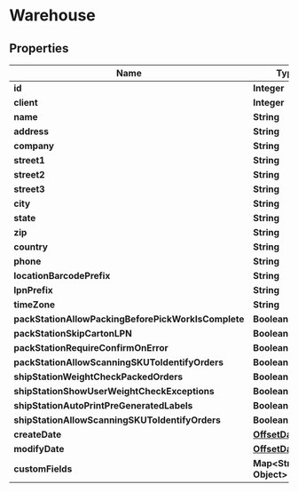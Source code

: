 
# Warehouse

## Properties
Name | Type | Description | Notes
------------ | ------------- | ------------- | -------------
**id** | **Integer** |  |  [optional]
**client** | **Integer** |  | 
**name** | **String** |  | 
**address** | **String** |  |  [optional]
**company** | **String** |  | 
**street1** | **String** |  | 
**street2** | **String** |  |  [optional]
**street3** | **String** |  |  [optional]
**city** | **String** |  | 
**state** | **String** |  |  [optional]
**zip** | **String** |  | 
**country** | **String** |  | 
**phone** | **String** |  | 
**locationBarcodePrefix** | **String** |  |  [optional]
**lpnPrefix** | **String** |  |  [optional]
**timeZone** | **String** |  |  [optional]
**packStationAllowPackingBeforePickWorkIsComplete** | **Boolean** |  | 
**packStationSkipCartonLPN** | **Boolean** |  | 
**packStationRequireConfirmOnError** | **Boolean** |  | 
**packStationAllowScanningSKUToIdentifyOrders** | **Boolean** |  | 
**shipStationWeightCheckPackedOrders** | **Boolean** |  | 
**shipStationShowUserWeightCheckExceptions** | **Boolean** |  | 
**shipStationAutoPrintPreGeneratedLabels** | **Boolean** |  | 
**shipStationAllowScanningSKUToIdentifyOrders** | **Boolean** |  | 
**createDate** | [**OffsetDateTime**](OffsetDateTime.md) |  |  [optional]
**modifyDate** | [**OffsetDateTime**](OffsetDateTime.md) |  |  [optional]
**customFields** | **Map&lt;String, Object&gt;** |  |  [optional]




